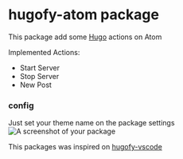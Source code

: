 # hugofy-atom package

This package add some [Hugo](gohugo.io) actions on Atom

Implemented Actions:
- Start Server
- Stop Server
- New Post

### config

Just set your theme name on the package settings
![A screenshot of your package](https://github.com/felipetoffolo1/hugofy-atom/screenshot.png)

This packages was inspired on [hugofy-vscode](https://github.com/akmittal/hugofy-vscode)

